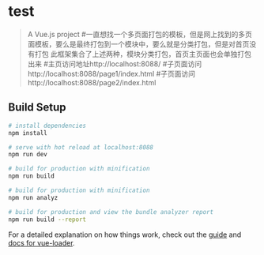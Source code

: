 # test

> A Vue.js project
#一直想找一个多页面打包的模板，但是网上找到的多页面模板，要么是最终打包到一个模块中，要么就是分类打包，但是对首页没有打包
此框架集合了上述两种，模块分类打包，首页主页面也会单独打包出来
#主页访问地址http://localhost:8088/
#子页面访问 http://localhost:8088/page1/index.html
#子页面访问 http://localhost:8088/page2/index.html


## Build Setup

``` bash
# install dependencies
npm install

# serve with hot reload at localhost:8088
npm run dev

# build for production with minification
npm run build

# build for production with minification
npm run analyz

# build for production and view the bundle analyzer report
npm run build --report
```

For a detailed explanation on how things work, check out the [guide](http://vuejs-templates.github.io/webpack/) and [docs for vue-loader](http://vuejs.github.io/vue-loader).
